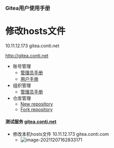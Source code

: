### Gitea用户使用手册

# 修改hosts文件
10.11.12.173 gitea.conti.net

http://gitea.conti.net

* 账号管理
  * [管理员手册](resources/gitea_admin.md)
  * [用户手册](resources/gitea_user.md)
* 组织管理
  * [管理员手册](resources/gitea_organization.md)
* 仓库管理
  * [New repository](resources/repository_new.md)
  * [Fork repository](resources/repository_fork.md)
  
#### 测试服务 [gitea.conti.net](http://gitea.conti.net)
*  修改本机hosts文件     10.11.12.173 gitea.conti.com
   * ![image-20211207162833171](http://conti-picture-database.oss-cn-hangzhou.aliyuncs.com/img/image-20211207162833171.png)
